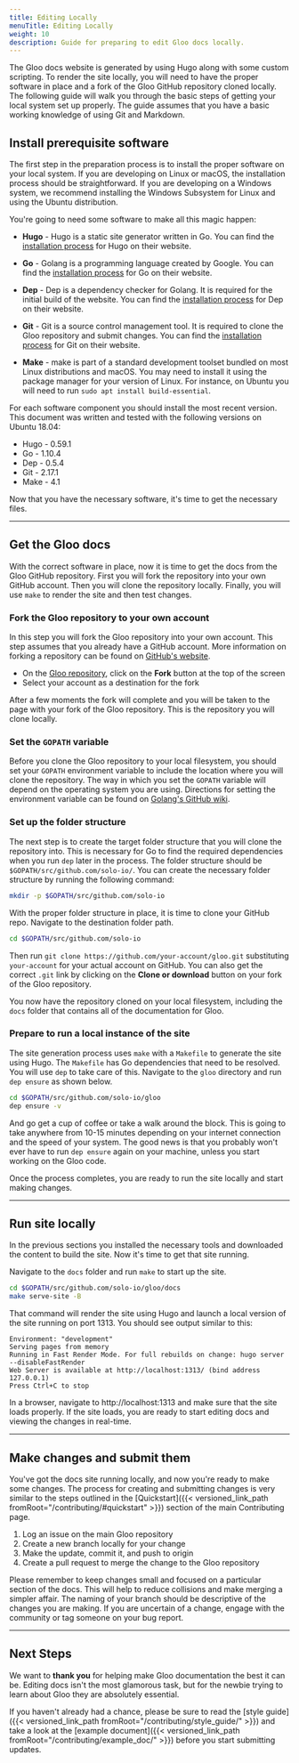```yaml
---
title: Editing Locally
menuTitle: Editing Locally
weight: 10
description: Guide for preparing to edit Gloo docs locally.
---
```


The Gloo docs website is generated by using Hugo along with some custom scripting. To render the site locally, you will need to have the proper software in place and a fork of the Gloo GitHub repository cloned locally.  The following guide will walk you through the basic steps of getting your local system set up properly. The guide assumes that you have a basic working knowledge of using Git and Markdown.

## Install prerequisite software

The first step in the preparation process is to install the proper software on your local system. If you are developing on Linux or macOS, the installation process should be straightforward. If you are developing on a Windows system, we recommend installing the Windows Subsystem for Linux and using the Ubuntu distribution.

You're going to need some software to make all this magic happen:

* **Hugo** - Hugo is a static site generator written in Go. You can find the [installation process](https://gohugo.io/getting-started/installing/) for Hugo on their website.

* **Go** - Golang is a programming language created by Google. You can find the [installation process](https://golang.org/doc/install) for Go on their website.

* **Dep** - Dep is a dependency checker for Golang. It is required for the initial build of the website. You can find the [installation process](https://golang.github.io/dep/docs/installation.html) for Dep on their website.

* **Git** - Git is a source control management tool. It is required to clone the Gloo repository and submit changes. You can find the [installation process](https://git-scm.com/book/en/v2/Getting-Started-Installing-Git) for Git on their website.

* **Make** - make is part of a standard development toolset bundled on most Linux distributions and macOS. You may need to install it using the package manager for your version of Linux. For instance, on Ubuntu you will need to run `sudo apt install build-essential`.

For each software component you should install the most recent version. This document was written and tested with the following versions on Ubuntu 18.04:

* Hugo - 0.59.1
* Go - 1.10.4
* Dep - 0.5.4
* Git - 2.17.1
* Make - 4.1

Now that you have the necessary software, it's time to get the necessary files.

---

## Get the Gloo docs

With the correct software in place, now it is time to get the docs from the Gloo GitHub repository. First you will fork the repository into your own GitHub account. Then you will clone the repository locally. Finally, you will use `make` to render the site and then test changes.

### Fork the Gloo repository to your own account

In this step you will fork the Gloo repository into your own account. This step assumes that you already have a GitHub account. More information on forking a repository can be found on [GitHub's website](https://guides.github.com/activities/forking/).

* On the [Gloo repository](https://github.com/solo-io/gloo), click on the **Fork** button at the top of the screen
* Select your account as a destination for the fork

After a few moments the fork will complete and you will be taken to the page with your fork of the Gloo repository. This is the repository you will clone locally.

### Set the `GOPATH` variable

Before you clone the Gloo repository to your local filesystem, you should set your `GOPATH` environment variable to include the location where you will clone the repository. The way in which you set the `GOPATH` variable will depend on the operating system you are using. Directions for setting the environment variable can be found on [Golang's GitHub wiki](https://github.com/golang/go/wiki/SettingGOPATH).

### Set up the folder structure

The next step is to create the target folder structure that you will clone the repository into. This is necessary for Go to find the required dependencies when you run `dep` later in the process. The folder structure should be `$GOPATH/src/github.com/solo-io/`. You can create the necessary folder structure by running the following command:

```bash
mkdir -p $GOPATH/src/github.com/solo-io
```

With the proper folder structure in place, it is time to clone your GitHub repo. Navigate to the destination folder path.

```bash
cd $GOPATH/src/github.com/solo-io
```

Then run `git clone https://github.com/your-account/gloo.git` substituting `your-account` for your actual account on GitHub. You can also get the correct `.git` link by clicking on the **Clone or download** button on your fork of the Gloo repository.

You now have the repository cloned on your local filesystem, including the `docs` folder that contains all of the documentation for Gloo.

### Prepare to run a local instance of the site

The site generation process uses `make` with a `Makefile` to generate the site using Hugo. The `Makefile` has Go dependencies that need to be resolved. You will use `dep` to take care of this. Navigate to the `gloo` directory and run `dep ensure` as shown below.

```bash
cd $GOPATH/src/github.com/solo-io/gloo
dep ensure -v
```

And go get a cup of coffee or take a walk around the block. This is going to take anywhere from 10-15 minutes depending on your internet connection and the speed of your system.  The good news is that you probably won't ever have to run `dep ensure` again on your machine, unless you start working on the Gloo code.

Once the process completes, you are ready to run the site locally and start making changes.

---

## Run site locally

In the previous sections you installed the necessary tools and downloaded the content to build the site. Now it's time to get that site running.

Navigate to the `docs` folder and run `make` to start up the site.

```bash
cd $GOPATH/src/github.com/solo-io/gloo/docs
make serve-site -B
```

That command will render the site using Hugo and launch a local version of the site running on port 1313. You should see output similar to this:

```console
Environment: "development"
Serving pages from memory
Running in Fast Render Mode. For full rebuilds on change: hugo server --disableFastRender
Web Server is available at http://localhost:1313/ (bind address 127.0.0.1)
Press Ctrl+C to stop
```

In a browser, navigate to http://localhost:1313 and make sure that the site loads properly. If the site loads, you are ready to start editing docs and viewing the changes in real-time.

---

## Make changes and submit them

You've got the docs site running locally, and now you're ready to make some changes. The process for creating and submitting changes is very similar to the steps outlined in the [Quickstart]({{< versioned_link_path fromRoot="/contributing/#quickstart" >}}) section of the main Contributing page.

1. Log an issue on the main Gloo repository 
2. Create a new branch locally for your change
3. Make the update, commit it, and push to origin
4. Create a pull request to merge the change to the Gloo repository

Please remember to keep changes small and focused on a particular section of the docs. This will help to reduce collisions and make merging a simpler affair. The naming of your branch should be descriptive of the changes you are making. If you are uncertain of a change, engage with the community or tag someone on your bug report.

---

## Next Steps

We want to **thank you** for helping make Gloo documentation the best it can be. Editing docs isn't the most glamorous task, but for the newbie trying to learn about Gloo they are absolutely essential.

If you haven't already had a chance, please be sure to read the [style guide]({{< versioned_link_path fromRoot="/contributing/style_guide/" >}}) and take a look at the [example document]({{< versioned_link_path fromRoot="/contributing/example_doc/" >}}) before you start submitting updates.
